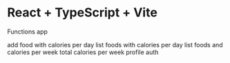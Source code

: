 # React + TypeScript + Vite

Functions app

  add food with calories per day
  list foods with calories per day
  list foods and calories per week
  total calories per week
  profile
  auth
  